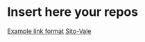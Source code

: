 # Insert here your repos

[Example link format](https://www.google.ch)
[Sito-Vale](https://github.com/chubbySapphireCat/Vale-sito.git)
